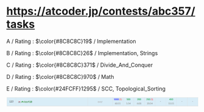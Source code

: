 # https://atcoder.jp/contests/abc357/tasks

A / Rating : $\color{#8C8C8C}19$ / Implementation

B / Rating : $\color{#8C8C8C}26$ / Implementation, Strings

C / Rating : $\color{#8C8C8C}371$ / Divide_And_Conquer

D / Rating : $\color{#8C8C8C}970$ / Math

E / Rating : $\color{#24FCFF}1295$ / SCC, Topological_Sorting

![My Image](https://github.com/kss418/Atcoder/blob/main/ABC/Images/Standings/357.png)
